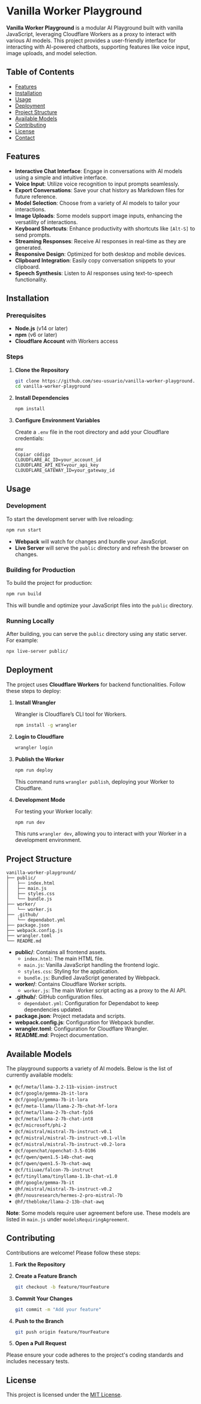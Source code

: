 # Vanilla Worker Playground

**Vanilla Worker Playground** is a modular AI Playground built with vanilla JavaScript, leveraging Cloudflare Workers as a proxy to interact with various AI models. This project provides a user-friendly interface for interacting with AI-powered chatbots, supporting features like voice input, image uploads, and model selection.

## Table of Contents

- [Features](#features)
- [Installation](#installation)
- [Usage](#usage)
- [Deployment](#deployment)
- [Project Structure](#project-structure)
- [Available Models](#available-models)
- [Contributing](#contributing)
- [License](#license)
- [Contact](#contact)

## Features

- **Interactive Chat Interface**: Engage in conversations with AI models using a simple and intuitive interface.
- **Voice Input**: Utilize voice recognition to input prompts seamlessly.
- **Export Conversations**: Save your chat history as Markdown files for future reference.
- **Model Selection**: Choose from a variety of AI models to tailor your interactions.
- **Image Uploads**: Some models support image inputs, enhancing the versatility of interactions.
- **Keyboard Shortcuts**: Enhance productivity with shortcuts like `[Alt-S]` to send prompts.
- **Streaming Responses**: Receive AI responses in real-time as they are generated.
- **Responsive Design**: Optimized for both desktop and mobile devices.
- **Clipboard Integration**: Easily copy conversation snippets to your clipboard.
- **Speech Synthesis**: Listen to AI responses using text-to-speech functionality.

## Installation

### Prerequisites

- **Node.js** (v14 or later)
- **npm** (v6 or later)
- **Cloudflare Account** with Workers access

### Steps

1. **Clone the Repository**

   ```bash
   git clone https://github.com/seu-usuario/vanilla-worker-playground.git
   cd vanilla-worker-playground

   ```

2. **Install Dependencies**

   ```bash
   npm install

   ```

3. **Configure Environment Variables**

   Create a `.env` file in the root directory and add your Cloudflare credentials:

   ```
   env
   Copiar código
   CLOUDFLARE_AC_ID=your_account_id
   CLOUDFLARE_API_KEY=your_api_key
   CLOUDFLARE_GATEWAY_ID=your_gateway_id

   ```

## Usage

### Development

To start the development server with live reloading:

```bash
npm run start

```

- **Webpack** will watch for changes and bundle your JavaScript.
- **Live Server** will serve the `public` directory and refresh the browser on changes.

### Building for Production

To build the project for production:

```bash
npm run build

```

This will bundle and optimize your JavaScript files into the `public` directory.

### Running Locally

After building, you can serve the `public` directory using any static server. For example:

```bash
npx live-server public/

```

## Deployment

The project uses **Cloudflare Workers** for backend functionalities. Follow these steps to deploy:

1. **Install Wrangler**

   Wrangler is Cloudflare’s CLI tool for Workers.

   ```bash
   npm install -g wrangler

   ```

2. **Login to Cloudflare**

   ```bash
   wrangler login

   ```

3. **Publish the Worker**

   ```bash
   npm run deploy

   ```

   This command runs `wrangler publish`, deploying your Worker to Cloudflare.

4. **Development Mode**

   For testing your Worker locally:

   ```bash
   npm run dev

   ```

   This runs `wrangler dev`, allowing you to interact with your Worker in a development environment.

## Project Structure

```
vanilla-worker-playground/
├── public/
│   ├── index.html
│   ├── main.js
│   ├── styles.css
│   └── bundle.js
├── worker/
│   └── worker.js
├── .github/
│   └── dependabot.yml
├── package.json
├── webpack.config.js
├── wrangler.toml
└── README.md

```

- **public/**: Contains all frontend assets.
  - `index.html`: The main HTML file.
  - `main.js`: Vanilla JavaScript handling the frontend logic.
  - `styles.css`: Styling for the application.
  - `bundle.js`: Bundled JavaScript generated by Webpack.
- **worker/**: Contains Cloudflare Worker scripts.
  - `worker.js`: The main Worker script acting as a proxy to the AI API.
- **.github/**: GitHub configuration files.
  - `dependabot.yml`: Configuration for Dependabot to keep dependencies updated.
- **package.json**: Project metadata and scripts.
- **webpack.config.js**: Configuration for Webpack bundler.
- **wrangler.toml**: Configuration for Cloudflare Wrangler.
- **README.md**: Project documentation.

## Available Models

The playground supports a variety of AI models. Below is the list of currently available models:

- `@cf/meta/llama-3.2-11b-vision-instruct`
- `@cf/google/gemma-2b-it-lora`
- `@cf/google/gemma-7b-it-lora`
- `@cf/meta-llama/llama-2-7b-chat-hf-lora`
- `@cf/meta/llama-2-7b-chat-fp16`
- `@cf/meta/llama-2-7b-chat-int8`
- `@cf/microsoft/phi-2`
- `@cf/mistral/mistral-7b-instruct-v0.1`
- `@cf/mistral/mistral-7b-instruct-v0.1-vllm`
- `@cf/mistral/mistral-7b-instruct-v0.2-lora`
- `@cf/openchat/openchat-3.5-0106`
- `@cf/qwen/qwen1.5-14b-chat-awq`
- `@cf/qwen/qwen1.5-7b-chat-awq`
- `@cf/tiiuae/falcon-7b-instruct`
- `@cf/tinyllama/tinyllama-1.1b-chat-v1.0`
- `@hf/google/gemma-7b-it`
- `@hf/mistral/mistral-7b-instruct-v0.2`
- `@hf/nousresearch/hermes-2-pro-mistral-7b`
- `@hf/thebloke/llama-2-13b-chat-awq`

**Note**: Some models require user agreement before use. These models are listed in `main.js` under `modelsRequiringAgreement`.

## Contributing

Contributions are welcome! Please follow these steps:

1. **Fork the Repository**
2. **Create a Feature Branch**

   ```bash
   git checkout -b feature/YourFeature

   ```

3. **Commit Your Changes**

   ```bash
   git commit -m "Add your feature"

   ```

4. **Push to the Branch**

   ```bash
   git push origin feature/YourFeature

   ```

5. **Open a Pull Request**

Please ensure your code adheres to the project's coding standards and includes necessary tests.

## License

This project is licensed under the [MIT License](https://www.notion.so/jogajunto/LICENSE).
